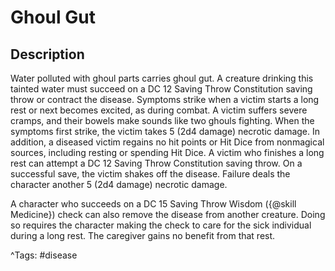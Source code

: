 # Ghoul Gut

## Description

Water polluted with ghoul parts carries ghoul gut. A creature drinking this tainted water must succeed on a DC 12 Saving Throw Constitution saving throw or contract the disease. Symptoms strike when a victim starts a long rest or next becomes excited, as during combat. A victim suffers severe cramps, and their bowels make sounds like two ghouls fighting. When the symptoms first strike, the victim takes 5 (2d4 damage) necrotic damage. In addition, a diseased victim regains no hit points or Hit Dice from nonmagical sources, including resting or spending Hit Dice. A victim who finishes a long rest can attempt a DC 12 Saving Throw Constitution saving throw. On a successful save, the victim shakes off the disease. Failure deals the character another 5 (2d4 damage) necrotic damage.

A character who succeeds on a DC 15 Saving Throw Wisdom ({@skill Medicine}) check can also remove the disease from another creature. Doing so requires the character making the check to care for the sick individual during a long rest. The caregiver gains no benefit from that rest.

^Tags: #disease